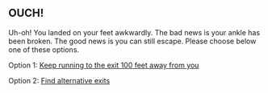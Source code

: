 ## OUCH!

Uh-oh! You landed on your feet awkwardly. The bad news is your ankle has been broken. The good news is you can still escape. 
Please choose below one of these options.

Option 1: [Keep running to the exit 100 feet away from you](escape.md)

Option 2: [Find alternative exits](fail-to-escape.md) 